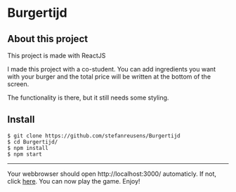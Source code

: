 # Burgertijd

## About this project

This project is made with ReactJS

I made this project with a co-student.
You can add ingredients you want with your burger and the total price will be written at the bottom of the screen.

The functionality is there, but it still needs some styling.

## Install

    $ git clone https://github.com/stefanreusens/Burgertijd
    $ cd Burgertijd/
    $ npm install
    $ npm start

---

Your webbrowser should open http://localhost:3000/ automaticly. If not, click [here](http://localhost:3000/). You can now play the game. Enjoy!